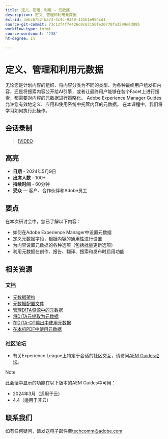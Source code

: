 ```yaml
---
title: 定义、管理、利用 — 元数据
description: 定义、管理和利用元数据
exl-id: 3ebcb752-ba73-4c4c-9340-125b1e984cd1
source-git-commit: 73c12f4f7e426c0c62150fe20770fa3599e6d095
workflow-type: tm+mt
source-wordcount: '238'
ht-degree: 1%

---
```


# 定义、管理和利用元数据

无论您是计划内容的组织、将内容分类为不同的类型、为各种最终用户组发布内容，还是将搜索内容公开给AI引擎，或者让最终用户能够在各个Facet上进行搜索，都需要对内容的元数据进行策略化。
Adobe Experience Manager Guides允许您有效地定义、应用和使用系统中托管内容的元数据。 在本课程中，我们将学习如何执行此操作。


## 会话录制

>[!VIDEO](https://video.tv.adobe.com/v/3429088/asset-metadata-guides-metadata-aem-guides?quality=12&learn=on)


## 高亮

- **日期** - 2024年5月9日
- **出席人数** - 100+
- **持续时间** - 60分钟
- **受众** — 客户、合作伙伴和Adobe员工

## 要点

在本次研讨会中，您已了解以下内容：
- 如何在Adobe Experience Manager中设置元数据
- 定义元数据字段，根据内容的通用性进行设置
- 为内容设置元数据的各种选项（包括批量更新选项）
- 利用元数据在创作、报告、翻译、搜索和发布时启用功能


## 相关资源

### 文档

- [元数据架构](https://experienceleague.adobe.com/zh-hans/docs/experience-manager-cloud-service/content/assets/manage/metadata-schemas)
- [元数据配置文件](https://experienceleague.adobe.com/zh-hans/docs/experience-manager-cloud-service/content/assets/manage/metadata-profiles)
- [管理DITA资源中的元数据](https://experienceleague.adobe.com/zh-hans/docs/experience-manager-guides/using/knowledge-base/kb-articles/authoring/reports/manage-metadata)
- [将DITA元提取为元数据](https://experienceleague.adobe.com/zh-hans/docs/experience-manager-guides/using/install-guide/cs-ig/aem-asset-search-cs/conf-dita-search#id192SF0G10YK)
- [在DITA-OT输出中使用元数据](https://experienceleague.adobe.com/zh-hans/docs/experience-manager-guides/using/install-guide/on-prem-ig/output-gen-config/conf-output-generation#id191LF0U0TY4)
- [在本机PDF中使用元数据](https://experienceleague.adobe.com/en/docs/experience-manager-guides/using/user-guide/output-gen/web-editor/native-pdf-web-editor#native-pdf-publishing)


### 社区论坛

- 有关Experience League上特定于会话的社区交互，请访问[AEM Guides论坛](https://experienceleaguecommunities.adobe.com/t5/experience-manager-guides/bd-p/xml-documentation-discussions)。


>[!NOTE]
>
> 此会话中显示的功能在以下版本的AEM Guides中可用：
> - 2024年3月（适用于云）
> - 4.4（适用于非云）



## 联系我们

如有任何疑问，请发送电子邮件至<techcomm@adobe.com>
